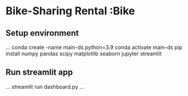 # Bike-Sharing Rental :Bike

## Setup environment
...
conda create -name main-ds python=3.9
conda activate main-ds
pip install numpy pandas scipy matplotlib seaborn jupyter streamlit

## Run streamlit app
...
streamlit run dashboard.py
...
